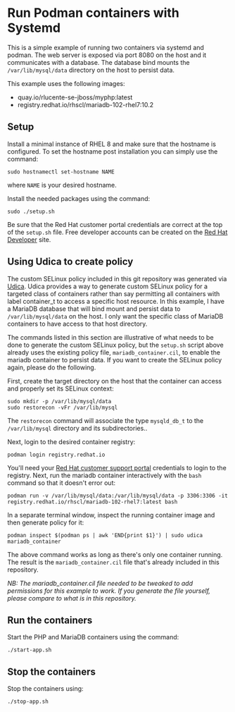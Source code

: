 # Run Podman containers with Systemd
This is a simple example of running two containers via systemd and
podman. The web server is exposed via port 8080 on the host and it
communicates with a database. The database bind mounts the
`/var/lib/mysql/data` directory on the host to persist data.

This example uses the following images:
* quay.io/rlucente-se-jboss/myphp:latest
* registry.redhat.io/rhscl/mariadb-102-rhel7:10.2

## Setup
Install a minimal instance of RHEL 8 and make sure that the hostname
is configured. To set the hostname post installation you can simply
use the command:

    sudo hostnamectl set-hostname NAME

where `NAME` is your desired hostname.

Install the needed packages using the command:

    sudo ./setup.sh

Be sure that the Red Hat customer portal credentials are correct
at the top of the `setup.sh` file.  Free developer accounts can be
created on the [Red Hat Developer](https://developers.redhat.com/)
site.

## Using Udica to create policy
The custom SELinux policy included in this git repository was
generated via [Udica](https://github.com/containers/udica).  Udica
provides a way to generate custom SELinux policy for a targeted
class of containers rather than say permitting all containers with
label container_t to access a specific host resource. In this
example, I have a MariaDB database that will bind mount and persist
data to `/var/lib/mysql/data` on the host. I only want the specific
class of MariaDB containers to have access to that host directory.

The commands listed in this section are illustrative of what needs
to be done to generate the custom SELinux policy, but the `setup.sh`
script above already uses the existing policy file,
`mariadb_container.cil`, to enable the mariadb container to persist
data. If you want to create the SELinux policy again, please do the
following.

First, create the target directory on the host that the container
can access and properly set its SELinux context:

    sudo mkdir -p /var/lib/mysql/data
    sudo restorecon -vFr /var/lib/mysql

The `restorecon` command will associate the type `mysqld_db_t` to
the `/var/lib/mysql` directory and its subdirectories..

Next, login to the desired container registry:

    podman login registry.redhat.io

You'll need your [Red Hat customer support portal](https://access.redhat.com)
credentials to login to the registry. Next, run the mariadb container
interactively with the `bash` command so that it doesn't error out:

    podman run -v /var/lib/mysql/data:/var/lib/mysql/data -p 3306:3306 -it registry.redhat.io/rhscl/mariadb-102-rhel7:latest bash

In a separate terminal window, inspect the running container image
and then generate policy for it:

    podman inspect $(podman ps | awk 'END{print $1}') | sudo udica mariadb_container

The above command works as long as there's only one container
running. The result is the `mariadb_container.cil` file that's
already included in this repository.

*NB: The mariadb_container.cil file needed to be tweaked to add
permissions for this example to work. If you generate the file
yourself, please compare to what is in this repository.*

## Run the containers
Start the PHP and MariaDB containers using the command:

    ./start-app.sh

## Stop the containers
Stop the containers using:

    ./stop-app.sh

